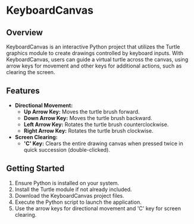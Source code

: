 # KeyboardCanvas

## Overview
KeyboardCanvas is an interactive Python project that utilizes the Turtle graphics module to create drawings controlled by keyboard inputs. With KeyboardCanvas, users can guide a virtual turtle across the canvas, using arrow keys for movement and other keys for additional actions, such as clearing the screen.

## Features
- **Directional Movement:**
  - **Up Arrow Key:** Moves the turtle brush forward.
  - **Down Arrow Key:** Moves the turtle brush backward.
  - **Left Arrow Key:** Rotates the turtle brush counterclockwise.
  - **Right Arrow Key:** Rotates the turtle brush clockwise.
- **Screen Clearing:**
  - **'C' Key:** Clears the entire drawing canvas when pressed twice in quick succession (double-clicked).

## Getting Started
1. Ensure Python is installed on your system.
2. Install the Turtle module if not already included.
3. Download the KeyboardCanvas project files.
4. Execute the Python script to launch the application.
5. Use the arrow keys for directional movement and 'C' key for screen clearing.

